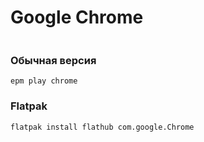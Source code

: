# Google Chrome

<figure><img src="../../../.gitbook/assets/Panorama-Blog-Header_1.gif" alt=""><figcaption></figcaption></figure>

### Обычная версия

```
epm play chrome
```

### Flatpak

```bash
flatpak install flathub com.google.Chrome
```
